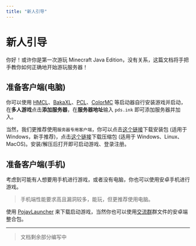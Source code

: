 ```yaml
---
title: "新人引导"
---
```


# 新人引导

你好！或许你是第一次游玩 Minecraft Java Edition，没有关系，这篇文档将手把手教你如何正确地开始游玩服务器！

## 准备客户端(电脑)

你可以使用 [HMCL](https://hmcl.huangyuhui.net/)、[BakaXL](https://www.bakaxl.com)、[PCL](https://afdian.net/a/LTCat)、[ColorMC](https://colormc.coloryr.com) 等启动器自行安装游戏并启动，在**多人游戏**点击**添加服务器**，在**服务器地址**输入 `pds.ink` 即可添加服务器并加入。

当然，我们更推荐使用`服务器专用客户端`，你可以点击[这个链接](https://www.pds.ink/installer)下载安装包 (适用于 Windows，新手推荐)，点击[这个链接](https://www.pds.ink/client)下载压缩包 (适用于 Windows、Linux、MacOS)。安装/解压后打开即可启动游戏、登录注册。

## 准备客户端(手机)

考虑到可能有人想要用手机进行游戏，或者没有电脑，你也可以使用安卓手机进行游戏。

> 手机端性能要求高且漏洞较多，能玩，但更推荐使用电脑。

使用 [PojavLauncher](https://github.com/PojavLauncherTeam/PojavLauncher/actions/workflows/android.yml) 来下载启动游戏，当然你也可以使用[交流群](https://www.pds.ink/group)群文件的安卓端整合包。

------

> 文档剩余部分编写中

